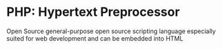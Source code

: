 # PHP: Hypertext Preprocessor 

Open Source general-purpose open source scripting language especially suited for web development and can be embedded into HTML


